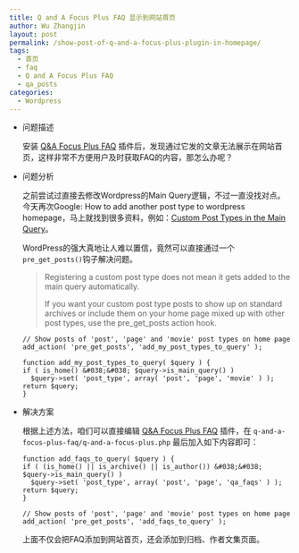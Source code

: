 ```yaml
---
title: Q and A Focus Plus FAQ 显示到网站首页
author: Wu Zhangjin
layout: post
permalink: /show-post-of-q-and-a-focus-plus-plugin-in-homepage/
tags:
  - 首页
  - faq
  - Q and A Focus Plus FAQ
  - qa_posts
categories:
  - Wordpress
---
```

* 问题描述

  安装 [Q&A Focus Plus FAQ][1] 插件后，发现通过它发的文章无法展示在网站首页，这样非常不方便用户及时获取FAQ的内容，那怎么办呢？

* 问题分析

  之前尝试过直接去修改Wordpress的Main Query逻辑，不过一直没找对点。今天再次Google: How to add another post type to wordpress homepage，马上就找到很多资料，例如：[Custom Post Types in the Main Query][2]。

  WordPress的强大真地让人难以置信，竟然可以直接通过一个`pre_get_posts()`钩子解决问题。

  > Registering a custom post type does not mean it gets added to the main query automatically.
  >
  > If you want your custom post type posts to show up on standard archives or include them on your home page mixed up with other post types, use the pre\_get\_posts action hook.

      // Show posts of 'post', 'page' and 'movie' post types on home page
      add_action( 'pre_get_posts', 'add_my_post_types_to_query' );
      
      function add_my_post_types_to_query( $query ) {
      if ( is_home() &#038;&#038; $query->is_main_query() )
        $query->set( 'post_type', array( 'post', 'page', 'movie' ) );
      return $query;
      }


* 解决方案

  根据上述方法，咱们可以直接编辑 [Q&A Focus Plus FAQ][1] 插件，在 `q-and-a-focus-plus-faq/q-and-a-focus-plus.php` 最后加入如下内容即可：

      function add_faqs_to_query( $query ) {
      if ( (is_home() || is_archive() || is_author()) &#038;&#038; $query->is_main_query() )
        $query->set( 'post_type', array( 'post', 'page', 'qa_faqs' ) );
      return $query;
      }
      
      // Show posts of 'post', 'page' and 'movie' post types on home page
      add_action( 'pre_get_posts', 'add_faqs_to_query' );


  上面不仅会把FAQ添加到网站首页，还会添加到归档、作者文集页面。




 [1]: http://wordpress.org/plugins/q-and-a-focus-plus-faq/
 [2]: http://codex.wordpress.org/Post_Types
